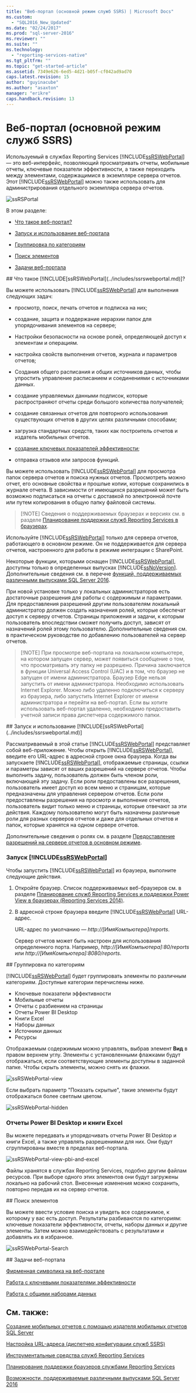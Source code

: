```yaml
---
title: "Веб-портал (основной режим служб SSRS) | Microsoft Docs"
ms.custom: 
  - "SQL2016_New_Updated"
ms.date: "02/24/2017"
ms.prod: "sql-server-2016"
ms.reviewer: ""
ms.suite: ""
ms.technology: 
  - "reporting-services-native"
ms.tgt_pltfrm: ""
ms.topic: "get-started-article"
ms.assetid: 7349e626-6ed5-4d21-b05f-cf042ad9ad70
caps.latest.revision: 15
author: "guyinacube"
ms.author: "asaxton"
manager: "erikre"
caps.handback.revision: 13
---
```

# Веб-портал (основной режим служб SSRS)
Используемый в службах Reporting Services [!INCLUDE[ssRSWebPortal](../includes/ssrswebportal.md)] — это веб-интерфейс, позволяющий просматривать отчеты, мобильные отчеты, ключевые показатели эффективности, а также переходить между элементами, содержащимися в экземпляре сервера отчетов. Этот [!INCLUDE[ssRSWebPortal](../includes/ssrswebportal.md)] можно также использовать для администрирования отдельного экземпляра сервера отчетов.  
  
![ssRSPortal](../reporting-services/media/ssrsportal.png)  
  
В этом разделе:  
  
-   [Что такое веб-портал?](#whatisportal)  
  
-   [Запуск и использование веб-портала](#startanduse)  
  
-   [Группировка по категориям](#categories)  
  
-   [Поиск элементов](#search)  
  
-   [Задачи веб-портала](#tasks)  
  
<a name="whatisportal"/>  
## Что такое [!INCLUDE[ssRSWebPortal](../includes/ssrswebportal.md)]?  
  
Вы можете использовать [!INCLUDE[ssRSWebPortal](../includes/ssrswebportal.md)] для выполнения следующих задач:  
  
-   просмотр, поиск, печать отчетов и подписка на них;  
  
-   создание, защита и поддержание иерархии папок для упорядочивания элементов на сервере;  
  
-   Настройки безопасности на основе ролей, определяющей доступ к элементам и операциям.  
  
-   настройка свойств выполнения отчетов, журнала и параметров отчетов;  
  
-   Создания общего расписания и общих источников данных, чтобы упростить управление расписанием и соединениями с источниками данных.  
  
-   создание управляемых данными подписок, которые распространяют отчеты среди большого количества получателей;  
  
-   создание связанных отчетов для повторного использования существующих отчетов в других целях различными способами;  
  
-   загрузка стандартных средств, таких как построитель отчетов и издатель мобильных отчетов.  
  
-   [создание ключевых показателей эффективности](../reporting-services/working-with-kpis-in-reporting-services.md);  
  
-   отправка отзывов или запросов функций.  
  
Вы можете использовать [!INCLUDE[ssRSWebPortal](../includes/ssrswebportal.md)] для просмотра папок сервера отчетов и поиска нужных отчетов. Просмотреть можно отчет, его основные свойства и прошлые копии, которые сохранились в журнале отчета. В зависимости от имеющихся разрешений может быть возможно подписаться на отчеты с доставкой по электронной почте или путем копирования в общую папку файловой системы.  
  
> [!NOTE] Сведения о поддерживаемых браузерах и версиях см. в разделе [Планирование поддержки служб Reporting Services в браузерах](../reporting-services/browser-support-for-reporting-services-and-power-view.md).  
  
Используйте [!INCLUDE[ssRSWebPortal](../includes/ssrswebportal.md)] только для сервера отчетов, работающего в основном режиме. Он не поддерживается для сервера отчетов, настроенного для работы в режиме интеграции с SharePoint.  
  
Некоторые функции, которыми оснащен [!INCLUDE[ssRSWebPortal](../includes/ssrswebportal.md)], доступны только в определенных выпусках [!INCLUDE[ssNoVersion](../includes/ssnoversion.md)]. Дополнительные сведения см. в перечне [функций, поддерживаемых различными выпусками SQL Server 2016](Features%20Supported%20by%20the%20Editions%20of%20SQL%20Server%202016.xml).  
  
При новой установке только у локальных администраторов есть достаточные разрешения для работы с содержимым и параметрами. Для предоставления разрешений другим пользователям локальный администратор должен создать назначения ролей, которые обеспечат доступ к серверу отчетов. Страницы приложения и задачи, к которым пользователь впоследствии сможет получить доступ, зависят от назначений ролей этому пользователю. Дополнительные сведения см. в практическом руководстве по добавлению пользователей на сервер отчетов.  
  
> [!NOTE] При просмотре веб-портала на локальном компьютере, на котором запущен сервер, может появиться сообщение о том, что просматривать эту папку не разрешено. Причина заключается в функции Universal Access Control (UAC) и в том, что браузер не запущен от имени администратора. Браузер Edge нельзя запустить от имени администратора. Необходимо использовать Internet Explorer. Можно либо удаленно подключиться к серверу из браузера, либо запустить Internet Explorer от имени администратора и перейти на веб-портал. Если вы хотите использовать веб-портал удаленно, необходимо предоставить учетной записи права диспетчера содержимого папки.  
  
<a name="startanduse"/>  
## Запуск и использование [!INCLUDE[ssRSWebPortal](../includes/ssrswebportal.md)]  
  
Рассматриваемый в этой статье [!INCLUDE[ssRSWebPortal](../includes/ssrswebportal.md)] представляет собой веб-приложение. Чтобы открыть [!INCLUDE[ssRSWebPortal](../includes/ssrswebportal.md)], введите его URL-адрес в адресной строке окна браузера. Когда вы запускаете [!INCLUDE[ssRSWebPortal](../includes/ssrswebportal.md)], отображаемые страницы, ссылки и параметры зависят от ваших разрешений на сервере отчетов. Чтобы выполнить задачу, пользователь должен быть членом роли, включающей эту задачу.  Если роли предоставлены все разрешения, пользователь имеет доступ ко всем меню и страницам, которые предназначены для управления сервером отчетов. Если роли предоставлены разрешения на просмотр и выполнение отчетов, пользователь видит только меню и страницы, которые отвечают за эти действия. Каждому пользователю могут быть назначены различные роли для разных серверов отчетов и даже для отдельных отчетов и папок, которые хранятся на одном сервере отчетов.  
  
Дополнительные сведения о ролях см. в разделе [Предоставление разрешений на сервере отчетов в основном режиме](../reporting-services/security/granting-permissions-on-a-native-mode-report-server.md).  
  
### Запуск [!INCLUDE[ssRSWebPortal](../includes/ssrswebportal.md)]  
Чтобы запустить [!INCLUDE[ssRSWebPortal](../includes/ssrswebportal.md)] из браузера, выполните следующие действия.  
  
1.  Откройте браузер. Список поддерживаемых веб-браузеров см. в разделе [Планирование служб Reporting Services и поддержки Power View в браузерах (Reporting Services 2014)](../reporting-services/browser-support-for-reporting-services-and-power-view.md).  
  
2.  В адресной строке браузера введите [!INCLUDE[ssRSWebPortal](../includes/ssrswebportal.md)] URL-адрес.  
  
    URL-адрес по умолчанию — *http://[ИмяКомпьютера]/reports*.  
  
    Сервер отчетов может быть настроен для использования определенного порта. Например, *http://[ИмяКомпьютера]:80/reports* или *http://[ИмяКомпьютера]:8080/reports*.  
  
<a name="categories">  
## Группировка по категориям  
  
[!INCLUDE[ssRSWebPortal](../includes/ssrswebportal.md)] будет группировать элементы по различным категориям. Доступные категории перечислены ниже.  
  
-   Ключевые показатели эффективности  
-   Мобильные отчеты  
-   Отчеты с разбиением на страницы  
-   Отчеты Power BI Desktop  
-   Книги Excel  
-   Наборы данных  
-   Источники данных  
-   Ресурсы  
  
Отображаемым содержимым можно управлять, выбрав элемент **Вид** в правом верхнем углу. Элементы с установленными флажками будут отображаться, если соответствующие элементы доступны в заданной папке. Чтобы скрыть элементы, можно снять их флажки.  
  
![ssRSWebPortal-view](../reporting-services/media/ssrswebportal-view.png)  
   
Если выбрать параметр "Показать скрытые", такие элементы будут отображаться более светлым цветом.  
  
![ssRSWebPortal-hidden](../reporting-services/media/ssrswebportal-hidden.png)  
   
### Отчеты Power BI Desktop и книги Excel  
  
Вы можете передавать и упорядочивать отчеты Power BI Desktop и книги Excel, а также управлять разрешениями для них. Они будут сгруппированы вместе в пределах веб-портала.  
  
![ssRSWebPortal-view-pbi-and-excel](../reporting-services/media/ssrswebportal-view-pbi-and-excel.png)  
   
Файлы хранятся в службах Reporting Services, подобно другим файлам ресурсов. При выборе одного этих элементов они будут загружены локально на рабочий стол. Внесенные изменения можно сохранить, повторно передав их на сервер отчетов.  
  
<a name="search">  
## Поиск элементов  
  
Вы можете ввести условие поиска и увидеть все содержимое, к которому у вас есть доступ. Результаты разбиваются по категориям: ключевые показатели эффективности, отчеты, наборы данных и другие элементы. Затем можно взаимодействовать с результатами и добавлять их в избранное.  
  
![ssRSWebPortal-Search](../reporting-services/media/ssrswebportal-search.png)  
  
<a name="tasks">  
## Задачи веб-портала  
  
[Фирменная символика на веб-портале](../reporting-services/branding-the-web-portal.md)  

[Работа с ключевыми показателями эффективности](../reporting-services/working-with-kpis-in-reporting-services.md)
  
[Работа с общими наборами данных](../reporting-services/working-with-shared-datasets-web-portal.md)  
  
## См. также:

[Создание мобильных отчетов с помощью издателя мобильных отчетов SQL Server](../reporting-services/mobile-reports/create-mobile-reports-with-sql-server-mobile-report-publisher.md)
  
[Настройка URL-адреса (диспетчер конфигурации служб SSRS)](../reporting-services/install-windows/configure-a-url-ssrs-configuration-manager.md)  
  
[Инструментальные средства служб Reporting Services](../reporting-services/tools/reporting-services-tools.md)  
  
[Планирование поддержки браузеров службами Reporting Services](../reporting-services/browser-support-for-reporting-services-and-power-view.md)  
  
[Возможности, поддерживаемые различными выпусками SQL Server 2016](Features%20Supported%20by%20the%20Editions%20of%20SQL%20Server%202016.xml)  
  
  
